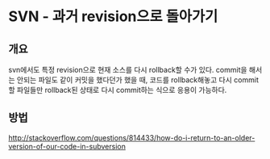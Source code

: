 SVN - 과거 revision으로 돌아가기
============================

개요
----

svn에서도 특정 revision으로 현재 소스를 다시 rollback할 수가 있다.
commit을 해서는 안되는 파일도 같이 커밋을 했다던가 했을 때, 코드를
rollback해놓고 다시 commit할 파일들만 rollback된 상태로 다시 commit하는
식으로 응용이 가능하다.

방법
----

<http://stackoverflow.com/questions/814433/how-do-i-return-to-an-older-version-of-our-code-in-subversion>
